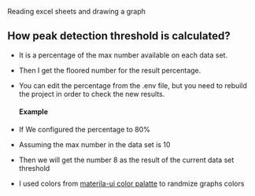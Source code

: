 Reading excel sheets and drawing a graph

## How peak detection threshold is calculated?

- It is a percentage of the max number available on each data set.
- Then I get the floored number for the result percentage.
- You can edit the percentage from the .env file, but you need to rebuild the project in order to check the new results.

  #### Example

- If We configured the percentage to 80%
- Assuming the max number in the data set is 10
- Then we will get the number 8 as the result of the current data set threshold

* I used colors from [materila-ui color palatte](https://material-ui.com/customization/color/#color-palette) to randmize graphs colors
